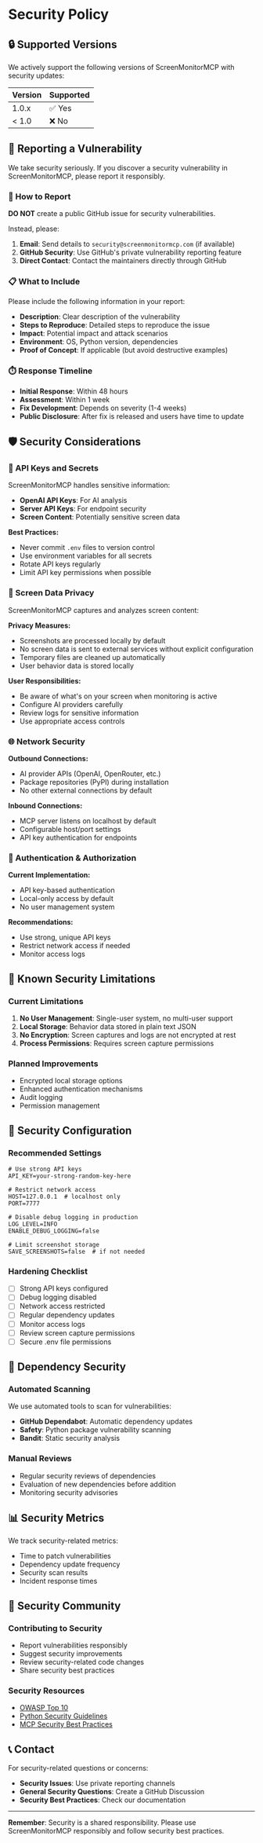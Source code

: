 # Security Policy

## 🔒 Supported Versions

We actively support the following versions of ScreenMonitorMCP with security updates:

| Version | Supported          |
| ------- | ------------------ |
| 1.0.x   | ✅ Yes             |
| < 1.0   | ❌ No              |

## 🚨 Reporting a Vulnerability

We take security seriously. If you discover a security vulnerability in ScreenMonitorMCP, please report it responsibly.

### 📧 How to Report

**DO NOT** create a public GitHub issue for security vulnerabilities.

Instead, please:

1. **Email**: Send details to `security@screenmonitormcp.com` (if available)
2. **GitHub Security**: Use GitHub's private vulnerability reporting feature
3. **Direct Contact**: Contact the maintainers directly through GitHub

### 📋 What to Include

Please include the following information in your report:

- **Description**: Clear description of the vulnerability
- **Steps to Reproduce**: Detailed steps to reproduce the issue
- **Impact**: Potential impact and attack scenarios
- **Environment**: OS, Python version, dependencies
- **Proof of Concept**: If applicable (but avoid destructive examples)

### ⏱️ Response Timeline

- **Initial Response**: Within 48 hours
- **Assessment**: Within 1 week
- **Fix Development**: Depends on severity (1-4 weeks)
- **Public Disclosure**: After fix is released and users have time to update

## 🛡️ Security Considerations

### 🔑 API Keys and Secrets

ScreenMonitorMCP handles sensitive information:

- **OpenAI API Keys**: For AI analysis
- **Server API Keys**: For endpoint security
- **Screen Content**: Potentially sensitive screen data

**Best Practices:**
- Never commit `.env` files to version control
- Use environment variables for all secrets
- Rotate API keys regularly
- Limit API key permissions when possible

### 📸 Screen Data Privacy

ScreenMonitorMCP captures and analyzes screen content:

**Privacy Measures:**
- Screenshots are processed locally by default
- No screen data is sent to external services without explicit configuration
- Temporary files are cleaned up automatically
- User behavior data is stored locally

**User Responsibilities:**
- Be aware of what's on your screen when monitoring is active
- Configure AI providers carefully
- Review logs for sensitive information
- Use appropriate access controls

### 🌐 Network Security

**Outbound Connections:**
- AI provider APIs (OpenAI, OpenRouter, etc.)
- Package repositories (PyPI) during installation
- No other external connections by default

**Inbound Connections:**
- MCP server listens on localhost by default
- Configurable host/port settings
- API key authentication for endpoints

### 🔐 Authentication & Authorization

**Current Implementation:**
- API key-based authentication
- Local-only access by default
- No user management system

**Recommendations:**
- Use strong, unique API keys
- Restrict network access if needed
- Monitor access logs

## 🚫 Known Security Limitations

### Current Limitations

1. **No User Management**: Single-user system, no multi-user support
2. **Local Storage**: Behavior data stored in plain text JSON
3. **No Encryption**: Screen captures and logs are not encrypted at rest
4. **Process Permissions**: Requires screen capture permissions

### Planned Improvements

- Encrypted local storage options
- Enhanced authentication mechanisms
- Audit logging
- Permission management

## 🔧 Security Configuration

### Recommended Settings

```env
# Use strong API keys
API_KEY=your-strong-random-key-here

# Restrict network access
HOST=127.0.0.1  # localhost only
PORT=7777

# Disable debug logging in production
LOG_LEVEL=INFO
ENABLE_DEBUG_LOGGING=false

# Limit screenshot storage
SAVE_SCREENSHOTS=false  # if not needed
```

### Hardening Checklist

- [ ] Strong API keys configured
- [ ] Debug logging disabled
- [ ] Network access restricted
- [ ] Regular dependency updates
- [ ] Monitor access logs
- [ ] Review screen capture permissions
- [ ] Secure .env file permissions

## 🔄 Dependency Security

### Automated Scanning

We use automated tools to scan for vulnerabilities:

- **GitHub Dependabot**: Automatic dependency updates
- **Safety**: Python package vulnerability scanning
- **Bandit**: Static security analysis

### Manual Reviews

- Regular security reviews of dependencies
- Evaluation of new dependencies before addition
- Monitoring security advisories

## 📊 Security Metrics

We track security-related metrics:

- Time to patch vulnerabilities
- Dependency update frequency
- Security scan results
- Incident response times

## 🤝 Security Community

### Contributing to Security

- Report vulnerabilities responsibly
- Suggest security improvements
- Review security-related code changes
- Share security best practices

### Security Resources

- [OWASP Top 10](https://owasp.org/www-project-top-ten/)
- [Python Security Guidelines](https://python.org/dev/security/)
- [MCP Security Best Practices](https://modelcontextprotocol.io/security)

## 📞 Contact

For security-related questions or concerns:

- **Security Issues**: Use private reporting channels
- **General Security Questions**: Create a GitHub Discussion
- **Security Best Practices**: Check our documentation

---

**Remember**: Security is a shared responsibility. Please use ScreenMonitorMCP responsibly and follow security best practices.
